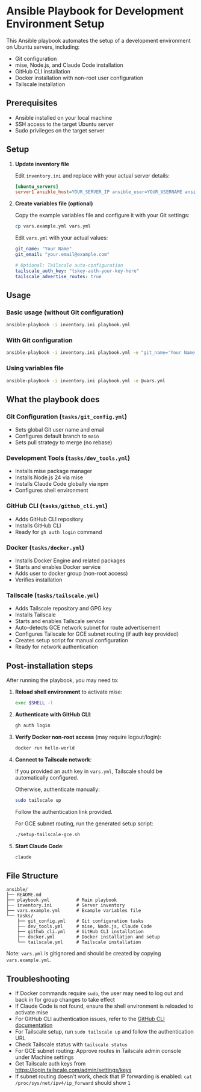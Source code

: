 # Ansible Playbook for Development Environment Setup

This Ansible playbook automates the setup of a development environment on Ubuntu servers, including:

- Git configuration
- mise, Node.js, and Claude Code installation
- GitHub CLI installation
- Docker installation with non-root user configuration
- Tailscale installation

## Prerequisites

- Ansible installed on your local machine
- SSH access to the target Ubuntu server
- Sudo privileges on the target server

## Setup

1. **Update inventory file**

   Edit `inventory.ini` and replace with your actual server details:

   ```ini
   [ubuntu_servers]
   server1 ansible_host=YOUR_SERVER_IP ansible_user=YOUR_USERNAME ansible_ssh_private_key_file=~/.ssh/smartphone_vibe_coding
   ```

2. **Create variables file (optional)**

   Copy the example variables file and configure it with your Git settings:

   ```bash
   cp vars.example.yml vars.yml
   ```

   Edit `vars.yml` with your actual values:

   ```yaml
   git_name: "Your Name"
   git_email: "your.email@example.com"
   
   # Optional: Tailscale auto-configuration
   tailscale_auth_key: "tskey-auth-your-key-here"
   tailscale_advertise_routes: true
   ```

## Usage

### Basic usage (without Git configuration)

```bash
ansible-playbook -i inventory.ini playbook.yml
```

### With Git configuration

```bash
ansible-playbook -i inventory.ini playbook.yml -e "git_name='Your Name'" -e "git_email='your.email@example.com'"
```

### Using variables file

```bash
ansible-playbook -i inventory.ini playbook.yml -e @vars.yml
```

## What the playbook does

### Git Configuration (`tasks/git_config.yml`)
- Sets global Git user name and email
- Configures default branch to `main`
- Sets pull strategy to merge (no rebase)

### Development Tools (`tasks/dev_tools.yml`)
- Installs mise package manager
- Installs Node.js 24 via mise
- Installs Claude Code globally via npm
- Configures shell environment

### GitHub CLI (`tasks/github_cli.yml`)
- Adds GitHub CLI repository
- Installs GitHub CLI
- Ready for `gh auth login` command

### Docker (`tasks/docker.yml`)
- Installs Docker Engine and related packages
- Starts and enables Docker service
- Adds user to docker group (non-root access)
- Verifies installation

### Tailscale (`tasks/tailscale.yml`)
- Adds Tailscale repository and GPG key
- Installs Tailscale
- Starts and enables Tailscale service
- Auto-detects GCE network subnet for route advertisement
- Configures Tailscale for GCE subnet routing (if auth key provided)
- Creates setup script for manual configuration
- Ready for network authentication

## Post-installation steps

After running the playbook, you may need to:

1. **Reload shell environment** to activate mise:
   ```bash
   exec $SHELL -l
   ```

2. **Authenticate with GitHub CLI**:
   ```bash
   gh auth login
   ```

3. **Verify Docker non-root access** (may require logout/login):
   ```bash
   docker run hello-world
   ```

4. **Connect to Tailscale network**:
   
   If you provided an auth key in `vars.yml`, Tailscale should be automatically configured.
   
   Otherwise, authenticate manually:
   ```bash
   sudo tailscale up
   ```
   Follow the authentication link provided.
   
   For GCE subnet routing, run the generated setup script:
   ```bash
   ./setup-tailscale-gce.sh
   ```

5. **Start Claude Code**:
   ```bash
   claude
   ```

## File Structure

```
ansible/
├── README.md
├── playbook.yml          # Main playbook
├── inventory.ini         # Server inventory
├── vars.example.yml      # Example variables file
└── tasks/
    ├── git_config.yml    # Git configuration tasks
    ├── dev_tools.yml     # mise, Node.js, Claude Code
    ├── github_cli.yml    # GitHub CLI installation
    ├── docker.yml        # Docker installation and setup
    └── tailscale.yml     # Tailscale installation
```

Note: `vars.yml` is gitignored and should be created by copying `vars.example.yml`.

## Troubleshooting

- If Docker commands require `sudo`, the user may need to log out and back in for group changes to take effect
- If Claude Code is not found, ensure the shell environment is reloaded to activate mise
- For GitHub CLI authentication issues, refer to the [GitHub CLI documentation](https://cli.github.com/manual/)
- For Tailscale setup, run `sudo tailscale up` and follow the authentication URL
- Check Tailscale status with `tailscale status`
- For GCE subnet routing: Approve routes in Tailscale admin console under Machine settings
- Get Tailscale auth keys from https://login.tailscale.com/admin/settings/keys
- If subnet routing doesn't work, check that IP forwarding is enabled: `cat /proc/sys/net/ipv4/ip_forward` should show `1`